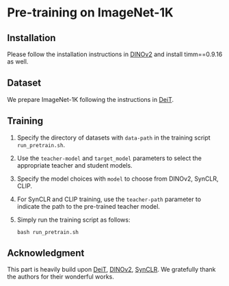 # Pre-training on ImageNet-1K


## Installation
Please follow the installation instructions in [DINOv2](https://github.com/facebookresearch/dinov2/tree/main?tab=readme-ov-file#installation) and install timm==0.9.16 as well.

## Dataset
We prepare ImageNet-1K following the instructions in [DeiT](https://github.com/facebookresearch/deit/blob/main/README_deit.md#data-preparation).

## Training
1. Specify the directory of datasets with `data-path` in the training script `run_pretrain.sh`.
2. Use the `teacher-model` and `target_model` parameters to select the appropriate teacher and student models.
3. Specify the model choices with `model` to choose from DINOv2, SynCLR, CLIP.
4. For SynCLR and CLIP training, use the `teacher-path` parameter to indicate the path to the pre-trained teacher model.
5. Simply run the training script as follows:

   ```
   bash run_pretrain.sh
   ```


## Acknowledgment

This part is heavily build upon [DeiT](https://github.com/facebookresearch/deit?tab=readme-ov-file), [DINOv2](https://github.com/facebookresearch/dinov2), [SynCLR](https://github.com/google-research/syn-rep-learn/tree/main/SynCLR). We gratefully thank the authors for their wonderful works.